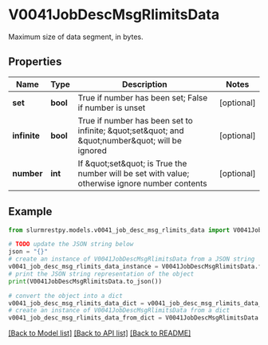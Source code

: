 # V0041JobDescMsgRlimitsData

Maximum size of data segment, in bytes.

## Properties

Name | Type | Description | Notes
------------ | ------------- | ------------- | -------------
**set** | **bool** | True if number has been set; False if number is unset | [optional]
**infinite** | **bool** | True if number has been set to infinite; \&quot;set\&quot; and \&quot;number\&quot; will be ignored | [optional]
**number** | **int** | If \&quot;set\&quot; is True the number will be set with value; otherwise ignore number contents | [optional]

## Example

```python
from slurmrestpy.models.v0041_job_desc_msg_rlimits_data import V0041JobDescMsgRlimitsData

# TODO update the JSON string below
json = "{}"
# create an instance of V0041JobDescMsgRlimitsData from a JSON string
v0041_job_desc_msg_rlimits_data_instance = V0041JobDescMsgRlimitsData.from_json(json)
# print the JSON string representation of the object
print(V0041JobDescMsgRlimitsData.to_json())

# convert the object into a dict
v0041_job_desc_msg_rlimits_data_dict = v0041_job_desc_msg_rlimits_data_instance.to_dict()
# create an instance of V0041JobDescMsgRlimitsData from a dict
v0041_job_desc_msg_rlimits_data_from_dict = V0041JobDescMsgRlimitsData.from_dict(v0041_job_desc_msg_rlimits_data_dict)
```
[[Back to Model list]](../README.md#documentation-for-models) [[Back to API list]](../README.md#documentation-for-api-endpoints) [[Back to README]](../README.md)


